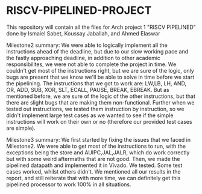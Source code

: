 # RISCV-PIPELINED-PROJECT
This repository will contain all the files for Arch project 1 "RISCV PIPELINED" done by Ismaiel Sabet, Koussay Jaballah, and Ahmed Elaswar

Milestone2 summary:
We were able to logically implement all the instructions ahead of the deadline, but due to our slow working pace and the fastly approaching deadline, in addition to other academic responsibilites, we were not able to complete the project in time. We couldn't get most of the instructions right, but we are sure of the logic, only bugs are present that we know we'll be able to solve in time before we start the pipelining. The instructions that we got to work are: LW,LB, LH, AND, OR, ADD, SUB, XOR, SLT, ECALL, PAUSE, BREAK, EBREAK. But as mentioned before, we are sure of the logic of the other instructions, but that there are slight bugs that are making them non-functional. Further when we tested out instructions, we tested them instruction by instruction, so we didn't implement large test cases as we wanted to see if the simple instructions will work on their own or no (therefore our provided test cases are simple).

Milestone3 summary:
We first started by fixing the issues that we faced in Milestone2. We were able to get most of the instructions to run, with the exceptions being the store and AUIPC,JAL,JALR, which do work correctly but with some weird aftermaths that are not good. Then, we made the pipelined datapath and implemented it in Vivado. We tested. Some test cases worked, whilst others didn't. We mentioned all our results in the report, and still reiterate that with more time, we can definitely get this pipelined processor to work 100% in all situations.
